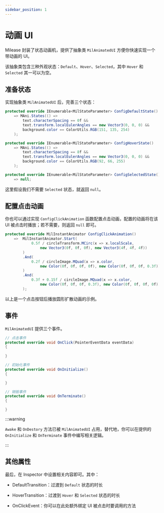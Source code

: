 ```yaml
---
sidebar_position: 1
---
```


# 动画 UI

Milease 封装了状态动画机，提供了抽象类 `MilAnimatedUI` 方便你快速实现一个带动画的 UI。

该抽象类包含三种外观状态：`Default`、`Hover`、`Selected`，其中 `Hover` 和 `Selected` 其一可以为空。

## 准备状态

实现抽象类 `MilAnimatedUI` 后，完善三个状态：

```csharp
protected override IEnumerable<MilStateParameter> ConfigDefaultState()
    => MAni.States(() => 
        text.characterSpacing == 0f &&
        text.transform.localEulerAngles == new Vector3(0, 0, 0) &&
        background.color == ColorUtils.RGB(151, 135, 254)
    );

protected override IEnumerable<MilStateParameter> ConfigHoverState()
    => MAni.States(() => 
        text.characterSpacing == 8f &&
        text.transform.localEulerAngles == new Vector3(0, 0, 0) &&
        background.color == ColorUtils.RGB(92, 66, 255)
    );

protected override IEnumerable<MilStateParameter> ConfigSelectedState()
    => null;
```

这里假设我们不需要 `Selected` 状态，就返回 `null`。

## 配置点击动画

你也可以通过实现 `ConfigClickAnimation` 函数配置点击动画，配置的动画将在该 UI 被点击时播放；若不需要，则返回 `null` 即可。

```csharp
protected override MilInstantAnimator ConfigClickAnimation()
    =>  MilInstantAnimator.Start(
            0.5f / circleTransform.MCirc(x => x.localScale,
                new Vector3(0f, 0f, 0f), new Vector3(4f, 4f, 4f))
        )
        .And(
            0.2f / circleImage.MQuad(x => x.color,
                new Color(0f, 0f, 0f, 0f), new Color(0f, 0f, 0f, 0.3f))
        )
        .And(
            0.3f + 0.15f / circleImage.MQuad(x => x.color,
                new Color(0f, 0f, 0f, 0.3f), new Color(0f, 0f, 0f, 0f))
        );
```

以上是一个点击按钮后播放圆形扩散动画的示例。

## 事件

`MilAnimatedUI` 提供三个事件。

```csharp
// 点击事件
protected override void OnClick(PointerEventData eventData)
{
	
}

// 初始化事件
protected override void OnInitialize()
{

}

// 销毁事件
protected override void OnTerminate()
{

}
```

:::warning

`Awake` 和 `OnDestory` 方法已被 `MilAnimatedUI` 占用，替代地，你可以在提供的 `OnInitialize` 和 `OnTerminate` 事件中编写相关逻辑。

:::

## 其他属性

最后，在 Inspector 中设置相关内容即可。其中：

* DefaultTransition：过渡到 `Default` 状态的时长
* HoverTransition：过渡到 `Hover` 和 `Selected` 状态的时长

* OnClickEvent：你可以在此处额外绑定 UI 被点击时要调用的方法
